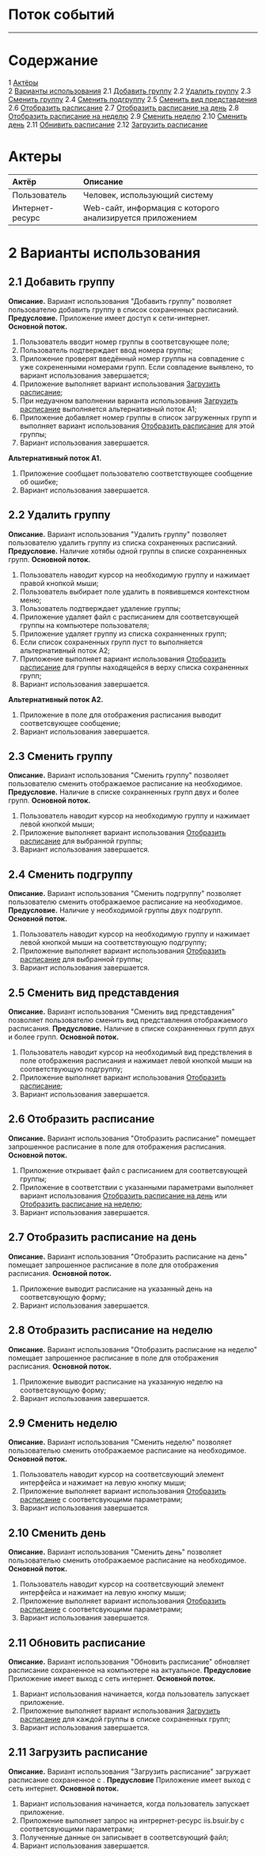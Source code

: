 # Поток событий
---

# Содержание
1 [Актёры](#actors)  
2 [Варианты использования](#use_cases) 
2.1 [Добавить группу](#add_group) 
2.2 [Удалить группу](#delete_group) 
2.3 [Сменить группу](#change_group) 
2.4 [Сменить подгруппу](#change_subgroup) 
2.5 [Сменить вид представдения](#change_view_type) 
2.6 [Отобразить расписание](#display_schedule) 
2.7 [Отобразить расписание на день](#display_day_schedule) 
2.8 [Отобразить расписание на неделю](#display_week_schedule) 
2.9 [Сменить неделю](#change_week) 
2.10 [Сменить день](#change_day) 
2.11 [Обнивить расписание](#update_schedule) 
2.12 [Загрузить расписание](#download_schedule)  


<a name="actors"/>

# Актеры

| Актёр | Описание |
|:--|:--|
| Пользователь | Человек, использующий систему |
| Интернет-ресурс | Web-сайт, информация с которого анализируется приложением |

<a name="use_cases"/>

# 2 Варианты использования

<a name="add_group"/>

## 2.1 Добавить группу

**Описание.** Вариант использования "Добавить группу" позволяет пользователю добавить группу в список сохраненных расписаний.  
**Предусловиe.** Приложение имеет доступ к сети-интернет.  
**Основной поток.**
1. Пользователь вводит номер группы в соответсвующее поле;
2. Пользователь подтверждает ввод номера группы;
3. Приложение проверят введённый номер группы на совпадение с уже сохрененными номерами групп. Если совпадение выявлено, то вариант использования завершается;
4. Приложение выполняет вариант использования [Загрузить расписание](#download_schedule);
5. При недуачном ваполнении варианта использования [Загрузить расписание](#download_schedule) выполняется альтернативный поток А1;
6. Приложение добавляет номер группы в список загруженных групп и выполняет вариант использования [Отобразить расписание](#display_schedule) 
для этой группы;
7. Вариант использования завершается.

**Альтернативный поток А1.**
1. Приложение сообщает пользователю соответствующее сообщение об ошибке;
2. Вариант использования завершается.

<a name="delete_group"/>

## 2.2 Удалить группу

**Описание.** Вариант использования "Удалить группу" позволяет пользователю удалить группу из списка сохраненных расписаний.
**Предусловие.** Наличие хотябы одной группы в списке сохранненных групп.
**Основной поток.**
1. Пользователь наводит курсор на необходимую группу и нажимает правой кнопкой мыши;
2. Пользователь выбирает поле удалить в появившемся контекстном меню;
3. Пользователь подтверждает удаление группы;
4. Приложение удаляет файл с расписанием для соответсвующей группы на компьютере пользователя;
5. Приложение удаляет группу из списка сохранненных групп;
6. Если список сохраненных групп пуст то выполняется альтернативный поток А2;
7. Приложение выполняет вариант использования [Отобразить расписание](#display_schedule) для группы находящейся в верху списка сохраненных групп;
8. Вариант использования завершается.

**Альтернативный поток А2.**
1. Приложение в поле для отображения расписания выводит соответсвующее сообщение;
2. Вариант использования завершается.

<a name="change_group"/>

## 2.3 Сменить группу

**Описание.** Вариант использования "Сменить группу" позволяет пользователю сменить отображаемое расписание на необходимое.
**Предусловие.** Наличие в списке сохранненных групп двух и более групп.
**Основной поток.**
1. Пользователь наводит курсор на необходимую группу и нажимает левой кнопкой мыши;
2. Приложение выполняет вариант использования [Отобразить расписание](#display_schedule) для выбранной группы;
3. Вариант использования завершается.

<a name="change_subgroup"/>

## 2.4 Сменить подгруппу

**Описание.** Вариант использования "Сменить подгруппу" позволяет пользователю сменить отображаемое расписание на необходимое.
**Предусловие.** Наличие у необходимой группы двух подгрупп.
**Основной поток.**
1. Пользователь наводит курсор на необходимую группу и нажимает левой кнопкой мыши на соответствующую подгруппу;
2. Приложение выполняет вариант использования [Отобразить расписание](#display_schedule) для выбранной группы;
3. Вариант использования завершается.

<a name="change_view_type"/>

## 2.5 Сменить вид представдения

**Описание.** Вариант использования "Сменить вид представдения" позволяет пользователю сменить вид представления отображаемого расписания.
**Предусловие.** Наличие в списке сохранненных групп двух и более групп.
**Основной поток.**
1. Пользователь наводит курсор на необходимый вид предствления в поле отображения расписания и нажимает левой кнопкой мыши на соответствующую подгруппу;
2. Приложение выполняет вариант использования [Отобразить расписание](#display_schedule);
3. Вариант использования завершается.

<a name="display_schedule"/>

## 2.6 Отобразить расписание

**Описание.** Вариант использования "Отобразить расписание" помещает запрошенное расписание в поле для отображения расписания.
**Основной поток.**
1. Приложение открывает файл с расписанием для соответсвующей группы; 
2. Приложение в соответствии с указанными параметрами выполняет вариант использования [Отобразить расписание на день](#display_day_schedule) или [Отобразить расписание на неделю](#display_day_schedule);
3. Вариант использования завершается.

<a name="display_day_schedule"/>

## 2.7 Отобразить расписание на день

**Описание.** Вариант использования "Отобразить расписание на день" помещает запрошенное расписание в поле для отображения расписания.
**Основной поток.**
1. Приложение выводит расписание на указанный день на соответсвующую форму;
2. Вариант использования завершается.

<a name="display_week_schedule"/>

## 2.8 Отобразить расписание на неделю

**Описание.** Вариант использования "Отобразить расписание на неделю" помещает запрошенное расписание в поле для отображения расписания.
**Основной поток.**
1. Приложение выводит расписание на указанную неделю на соответсвующую форму;
2. Вариант использования завершается.

<a name="change_week"/>

## 2.9 Cменить неделю 

**Описание.** Вариант использования "Сменить неделю" позволяет пользователью сменить отображаемое расписание на необходимое.
**Основной поток.**
1. Пользователь наводит курсор на соответсвующий элемент интерфейса и нажимает на левую кнопку мыши; 
1. Приложение выполняет вариант использования [Отобразить расписание](#display_schedule) с соответсвующими параметрами;
2. Вариант использования завершается.

<a name="change_day"/>

## 2.10 Cменить день 

**Описание.** Вариант использования "Сменить день" позволяет пользователью сменить отображаемое расписание на необходимое.
**Основной поток.**
1. Пользователь наводит курсор на соответсвующий элемент интерфейса и нажимает на левую кнопку мыши; 
1. Приложение выполняет вариант использования [Отобразить расписание](#display_schedule) с соответсвующими параметрами;
2. Вариант использования завершается.

<a name="update_schedule"/>

## 2.11 Обновить расписание 

**Описание.** Вариант использования "Обновить расписание" обновляет расписание сохраненное на компьютере на актуальное.
**Предусловиe** Приложение имеет выход с сеть интернет.
**Основной поток.**
1. Вариант использования начинается, когда пользователь запускает приложение.
1. Приложение выполняет вариант использования [Загрузить расписание](#download_schedule) для каждой группы в списке сохраненных групп;
2. Вариант использования завершается.

<a name="download_schedule"/>

## 2.11 Загрузить расписание 

**Описание.** Вариант использования "Загрузить расписание" загружает расписание сохраненное с .
**Предусловиe** Приложение имеет выход с сеть интернет.
**Основной поток.**
1. Вариант использования начинается, когда пользователь запускает приложение.
2. Приложение выполняет запрос на интрернет-ресурс iis.bsuir.by с соответсвующими параметрами;
3. Полученные данные он записывает в соответсвующий файл;
2. Вариант использования завершается.


